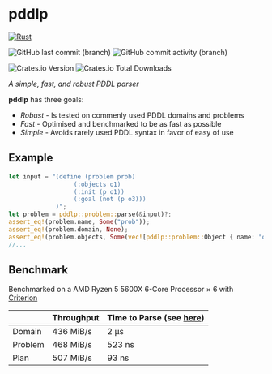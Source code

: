 # pddlp

[![Rust](https://github.com/jamadaha/pddlp/actions/workflows/rust.yml/badge.svg)](https://github.com/jamadaha/pddlp/actions/workflows/rust.yml)

![GitHub last commit (branch)](https://img.shields.io/github/last-commit/jamadaha/seeker/master)
![GitHub commit activity (branch)](https://img.shields.io/github/commit-activity/m/jamadaha/seeker)

![Crates.io Version](https://img.shields.io/crates/v/pddlp)
![Crates.io Total Downloads](https://img.shields.io/crates/d/pddlp)



_A simple, fast, and robust PDDL parser_

**pddlp** has three goals:

+ *Robust* - Is tested on commenly used PDDL domains and problems
+ *Fast* - Optimised and benchmarked to be as fast as possible
+ *Simple* - Avoids rarely used PDDL syntax in favor of easy of use

## Example
```rust
let input = "(define (problem prob)
                  (:objects o1)
                  (:init (p o1))
                  (:goal (not (p o3)))
             )";
let problem = pddlp::problem::parse(&input)?;
assert_eq!(problem.name, Some("prob"));
assert_eq!(problem.domain, None);
assert_eq!(problem.objects, Some(vec![pddlp::problem::Object { name: "o1", type_name: None }]));
//...
```

## Benchmark
Benchmarked on a AMD Ryzen 5 5600X 6-Core Processor × 6 with [Criterion](https://github.com/bheisler/criterion.rs)

|               | Throughput | Time to Parse (see [here](https://github.com/jamadaha/pddlp/tree/master/benches/benchmarks)) |
|---------------|------------|--------|
| Domain        | 436 MiB/s  |   2 µs |
| Problem       | 468 MiB/s  | 523 ns |
| Plan          | 507 MiB/s  |  93 ns |
